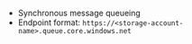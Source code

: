 - Synchronous message queueing
- Endpoint format: `https://<storage-account-name>.queue.core.windows.net`